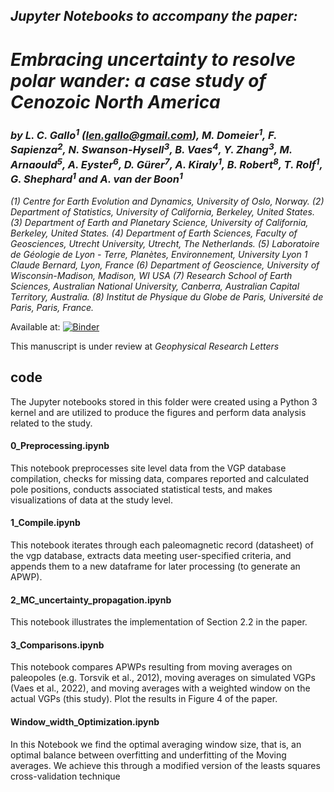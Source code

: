 ## ***Jupyter Notebooks to accompany the paper:***
    
# ***Embracing uncertainty to resolve polar wander: a case study of Cenozoic North America***

### ***by L. C. Gallo<sup>1<sup>*** *(len.gallo@gmail.com)****, M. Domeier<sup>1</sup>, F. Sapienza<sup>2</sup>, N. Swanson-Hysell<sup>3</sup>, B. Vaes<sup>4</sup>, Y. Zhang<sup>3</sup>, M. Arnaould<sup>5</sup>, A. Eyster<sup>6</sup>,  D. Gürer<sup>7</sup>, A. Kiraly<sup>1</sup>, B. Robert<sup>8</sup>, T. Rolf<sup>1</sup>, G. Shephard<sup>1</sup> and A. van der Boon<sup>1</sup>***

<!--   and ***-->


*(1) Centre for Earth Evolution and Dynamics, University of Oslo, Norway.*
*(2) Department of Statistics, University of California, Berkeley, United States.*
*(3) Department of Earth and Planetary Science, University of California, Berkeley, United States.*
*(4) Department of Earth Sciences, Faculty of Geosciences, Utrecht University, Utrecht, The Netherlands.*
*(5) Laboratoire de Géologie de Lyon - Terre, Planètes, Environnement, University Lyon 1 Claude Bernard, Lyon, France*
*(6) Department of Geoscience, University of Wisconsin-Madison, Madison, WI USA*
*(7) Research School of Earth Sciences, Australian National University, Canberra, Australian Capital Territory, Australia.*
*(8) Institut de Physique du Globe de Paris, Université de Paris, Paris, France.*

Available at: [![Binder](https://mybinder.org/badge_logo.svg)](https://mybinder.org/v2/gh/PolarWandering/Gallo_etal_2023_APWP_construction/HEAD)

This manuscript is under review at *Geophysical Research Letters*     

## code

The Jupyter notebooks stored in this folder were created using a Python 3 kernel and are utilized to produce the figures and perform data analysis related to the study.


#### 0_Preprocessing.ipynb
    
This notebook preprocesses site level data from the VGP database compilation, checks for missing data, compares reported and calculated pole positions, conducts associated statistical tests, and makes visualizations of data at the study level.    


#### 1_Compile.ipynb
    
This notebook iterates through each paleomagnetic record (datasheet) of the vgp database, extracts data meeting user-specified criteria, and appends them to a new dataframe for later processing (to generate an APWP).    

#### 2_MC_uncertainty_propagation.ipynb
    
This notebook illustrates the implementation of Section 2.2 in the paper.

#### 3_Comparisons.ipynb

This notebook compares APWPs resulting from moving averages on paleopoles (e.g. Torsvik et al., 2012), moving averages on simulated VGPs (Vaes et al., 2022), and moving averages with a weighted window on the actual VGPs (this study). Plot the results in Figure 4 of the paper.

#### Window_width_Optimization.ipynb    

In this Notebook we find the optimal averaging window size, that is, an optimal balance between overfitting and underfitting of the Moving averages. We achieve this through a modified version of the leasts squares cross-validation technique
